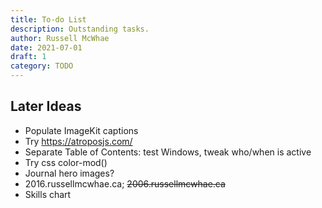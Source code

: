 ```yaml
---
title: To-do List
description: Outstanding tasks.
author: Russell McWhae
date: 2021-07-01
draft: 1
category: TODO
---
```


## Later Ideas

-   Populate ImageKit captions
-   Try https://atroposjs.com/
-   Separate Table of Contents: test Windows, tweak who/when is active
-   Try css color-mod()
-   Journal hero images?
-   2016.russellmcwhae.ca; ~~2006.russellmcwhae.ca~~
-   Skills chart
